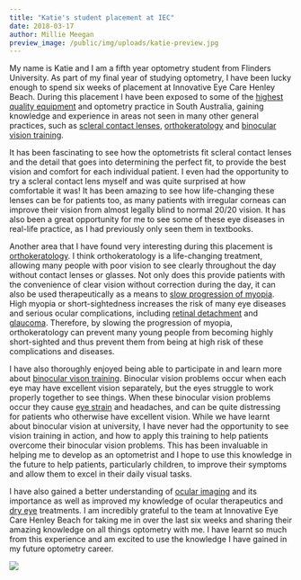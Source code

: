 ```yaml
---
title: "Katie's student placement at IEC"
date: 2018-03-17
author: Millie Meegan
preview_image: /public/img/uploads/katie-preview.jpg
---
```


My name is Katie and I am a fifth year optometry student from Flinders University. As part of my final year of studying optometry, I have been lucky enough to spend six weeks of placement at Innovative Eye Care Henley Beach. During this placement I have been exposed to some of the [highest quality equipment](/what-we-do/oct) and optometry practice in South Australia, gaining knowledge and experience in areas not seen in many other general practices, such as [scleral contact lenses](/what-we-do/scleral-contact-lenses), [orthokeratology](/what-we-do/orthokeratology-corneal-reshaping) and [binocular vision training](/what-we-do/vision-training).

It has been fascinating to see how the optometrists fit scleral contact lenses and the detail that goes into determining the perfect fit, to provide the best vision and comfort for each individual patient. I even had the opportunity to try a scleral contact lens myself and was quite surprised at how comfortable it was! It has been amazing to see how life-changing these lenses can be for patients too, as many patients with irregular corneas can improve their vision from almost legally blind to normal 20/20 vision. It has also been a great opportunity for me to see some of these eye diseases in real-life practice, as I had previously only seen them in textbooks.

Another area that I have found very interesting during this placement is [orthokeratology](/what-we-do/orthokeratology-corneal-reshaping). I think orthokeratology is a life-changing treatment, allowing many people with poor vision to see clearly throughout the day without contact lenses or glasses. Not only does this provide patients with the convenience of clear vision without correction during the day, it can also be used therapeutically as a means to [slow progression of myopia](/what-we-do/myopia-control). High myopia or short-sightedness increases the risk of many eye diseases and serious ocular complications, including [retinal detachment](/what-we-do/flashes-floaters-retinal-tear-detachment) and [glaucoma](/what-we-do/glaucoma). Therefore, by slowing the progression of myopia, orthokeratology can prevent many young people from becoming highly short-sighted and thus prevent them from being at high risk of these complications and diseases.

I have also thoroughly enjoyed being able to participate in and learn more about [binocular vison training](/what-we-do/vision-training). Binocular vision problems occur when each eye may have excellent vision separately, but the eyes struggle to work properly together to see things. When these binocular vision problems occur they cause [eye strain](/what-we-do/digital-eye-strain) and headaches, and can be quite distressing for patients who otherwise have excellent vision. While we have learnt about binocular vision at university, I have never had the opportunity to see vision training in action, and how to apply this training to help patients overcome their binocular vision problems. This has been invaluable in helping me to develop as an optometrist and I hope to use this knowledge in the future to help patients, particularly children, to improve their symptoms and allow them to excel in their daily visual tasks.

I have also gained a better understanding of [ocular imaging](/panel/pages/what-we-do/retinal-photography) and its importance as well as improved my knowledge of ocular therapeutics and [dry eye](/panel/pages/what-we-do/dry-eye-disease) treatments. I am incredibly grateful to the team at Innovative Eye Care Henley Beach for taking me in over the last six weeks and sharing their amazing knowledge on all things optometry with me. I have learnt so much from this experience and am excited to use the knowledge I have gained in my future optometry career.

![](/img/uploads/katie.jpg)
